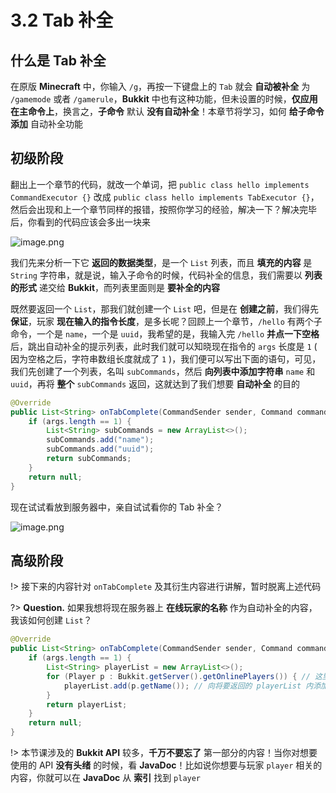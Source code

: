 # 3.2 Tab 补全

## 什么是 Tab 补全

在原版 **Minecraft** 中，你输入 `/g`，再按一下键盘上的 `Tab` 就会 **自动被补全** 为 `/gamemode` 或者 `/gamerule`，**Bukkit** 中也有这种功能，但未设置的时候，**仅应用在主命令上**，换言之，**子命令** 默认 **没有自动补全**！本章节将学习，如何 **给子命令添加** 自动补全功能

## 初级阶段

翻出上一个章节的代码，就改一个单词，把 `public class hello implements CommandExecutor {}` 改成 `public class hello implements TabExecutor {}`，然后会出现和上一个章节同样的报错，按照你学习的经验，解决一下？解决完毕后，你看到的代码应该会多出一块来

![image.png](https://i.loli.net/2020/07/24/YuSDxKn2UHqzbAg.png)

我们先来分析一下它 **返回的数据类型**，是一个 `List` 列表，而且 **填充的内容** 是 `String` 字符串，就是说，输入子命令的时候，代码补全的信息，我们需要以 **列表的形式** 递交给 **Bukkit**，而列表里面则是 **要补全的内容**

既然要返回一个 `List`，那我们就创建一个 `List` 吧，但是在 **创建之前**，我们得先 **保证**，玩家 **现在输入的指令长度**，是多长呢？回顾上一个章节，`/hello` 有两个子命令，一个是 `name`，一个是 `uuid`，我希望的是，我输入完 `/hello` **并点一下空格** 后，跳出自动补全的提示列表，此时我们就可以知晓现在指令的 `args` 长度是 `1` ( 因为空格之后，字符串数组长度就成了 `1` )，我们便可以写出下面的语句，可见，我们先创建了一个列表，名叫 `subCommands`，然后 **向列表中添加字符串** `name` 和 `uuid`，再将 **整个** `subCommands` 返回，这就达到了我们想要 **自动补全** 的目的

```java
@Override
public List<String> onTabComplete(CommandSender sender, Command command, String alias, String[] args) {
    if (args.length == 1) {
        List<String> subCommands = new ArrayList<>();
        subCommands.add("name");
        subCommands.add("uuid");
        return subCommands;
    }
    return null;
}
```

现在试试看放到服务器中，亲自试试看你的 Tab 补全？

![image.png](https://i.loli.net/2020/07/24/kfw8tFTj7NCJOeV.png)

## 高级阶段

!> 接下来的内容针对 `onTabComplete` 及其衍生内容进行讲解，暂时脱离上述代码

?> **Question.** 如果我想将现在服务器上 **在线玩家的名称** 作为自动补全的内容，我该如何创建 `List`？

```java
@Override
public List<String> onTabComplete(CommandSender sender, Command command, String alias, String[] args) {
    if (args.length == 1) {
        List<String> playerList = new ArrayList<>();
        for (Player p : Bukkit.getServer().getOnlinePlayers()) { // 这里使用了增强型 for 循环，以此遍历 Bukkit.getServer.getOnlinePlayers 数组内的内容
            playerList.add(p.getName()); // 向将要返回的 playerList 内添加玩家名
        }
        return playerList;
    }
    return null;
}
```

!> 本节课涉及的 **Bukkit API** 较多，**千万不要忘了** 第一部分的内容！当你对想要使用的 API **没有头绪** 的时候，看 **JavaDoc**！比如说你想要与玩家 `player` 相关的内容，你就可以在 **JavaDoc** 从 **索引** 找到 `player`